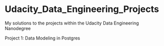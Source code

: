 # Udacity_Data_Engineering_Projects
My solutions to the projects within the Udacity Data Engineering Nanodegree

Project 1: Data Modeling in Postgres
